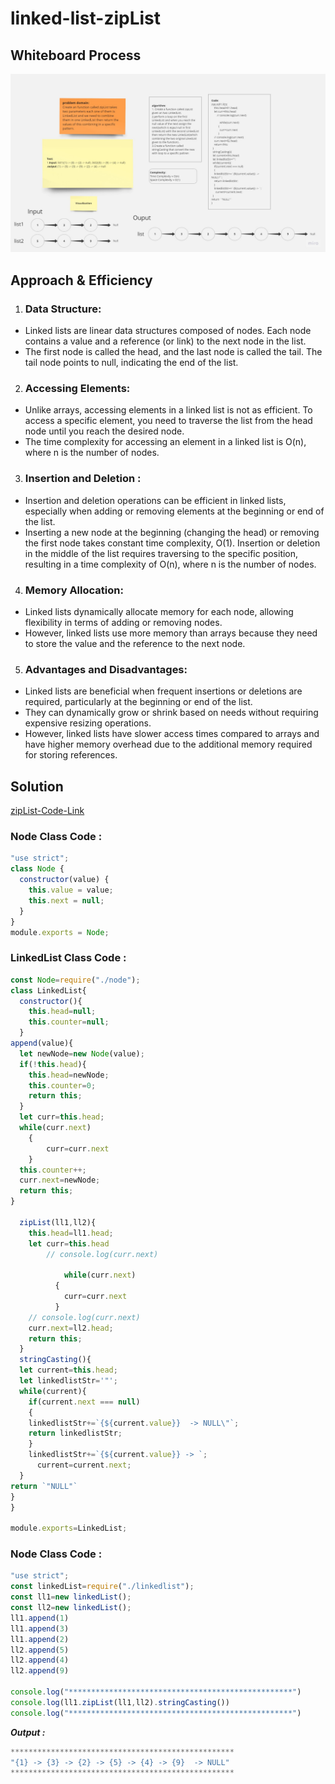 # linked-list-zipList

## **Whiteboard Process**


![White-Borad](img/zipList.jpg)

## **Approach & Efficiency**

1. ### Data Structure:

- Linked lists are linear data structures composed of nodes. Each node contains a value and a reference (or link) to the next node in the list.
- The first node is called the head, and the last node is called the tail. The tail node points to null, indicating the end of the list.

2. ### Accessing Elements:

- Unlike arrays, accessing elements in a linked list is not as efficient. To access a specific element, you need to traverse the list from the head node until you reach the desired node.
- The time complexity for accessing an element in a linked list is O(n), where n is the number of nodes.

3. ### Insertion and Deletion :

- Insertion and deletion operations can be efficient in linked lists, especially when adding or removing elements at the beginning or end of the list.
- Inserting a new node at the beginning (changing the head) or removing the first node takes constant time complexity, O(1).
  Insertion or deletion in the middle of the list requires traversing to the specific position, resulting in a time complexity of O(n), where n is the number of nodes.

4. ### Memory Allocation:

- Linked lists dynamically allocate memory for each node, allowing flexibility in terms of adding or removing nodes.
- However, linked lists use more memory than arrays because they need to store the value and the reference to the next node.

5. ### Advantages and Disadvantages:

- Linked lists are beneficial when frequent insertions or deletions are required, particularly at the beginning or end of the list.
- They can dynamically grow or shrink based on needs without requiring expensive resizing operations.
- However, linked lists have slower access times compared to arrays and have higher memory overhead due to the additional memory required for storing references.

## **Solution**

[zipList-Code-Link](https://replit.com/@Malek-SHSH/zip-two-linked-lists)

### Node Class Code :

```javascript
"use strict";
class Node {
  constructor(value) {
    this.value = value;
    this.next = null;
  }
}
module.exports = Node;
```

### LinkedList Class Code :

```javascript
const Node=require("./node");
class LinkedList{
  constructor(){
    this.head=null;
    this.counter=null;
  }
append(value){
  let newNode=new Node(value);
  if(!this.head){
    this.head=newNode;
    this.counter=0;
    return this;
  }
  let curr=this.head;
  while(curr.next)
    {
        curr=curr.next
    }
  this.counter++;
  curr.next=newNode;
  return this;
}

  zipList(ll1,ll2){
    this.head=ll1.head;
    let curr=this.head
        // console.log(curr.next)

            while(curr.next)
          {
            curr=curr.next
          }
    // console.log(curr.next)
    curr.next=ll2.head;
    return this;
  }
  stringCasting(){
  let current=this.head;
  let linkedlistStr='"';
  while(current){
    if(current.next === null)
    {
    linkedlistStr+=`{${current.value}}  -> NULL\"`;
    return linkedlistStr;
    }
    linkedlistStr+=`{${current.value}} -> `;
      current=current.next;
  }
return `"NULL"`
}
}

module.exports=LinkedList;

```

### Node Class Code :

```javascript
"use strict";
const linkedList=require("./linkedlist");
const ll1=new linkedList();
const ll2=new linkedList();
ll1.append(1)
ll1.append(3)
ll1.append(2)
ll2.append(5)
ll2.append(4)
ll2.append(9)

console.log("**************************************************")
console.log(ll1.zipList(ll1,ll2).stringCasting())
console.log("**************************************************")
```

**_Output :_**

```javascript
**************************************************
"{1} -> {3} -> {2} -> {5} -> {4} -> {9}  -> NULL"
**************************************************

```



